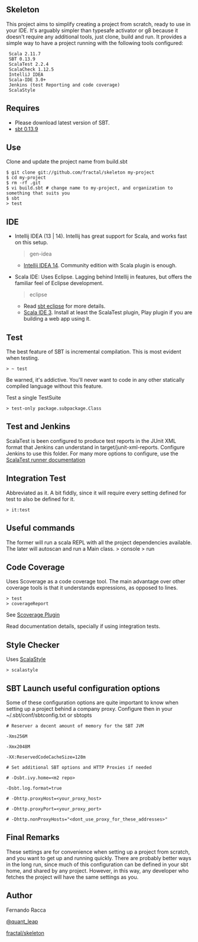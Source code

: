 Skeleton
------------

This project aims to simplify creating a project from scratch, ready to use in your IDE.
It's arguably simpler than typesafe activator or g8 because it doesn't require any additional tools, just clone, build and run.
It provides a simple way to have a project running with the following tools configured:

     Scala 2.11.7
     SBT 0.13.9
     ScalaTest 2.2.4
     ScalaCheck 1.12.5
     IntelliJ IDEA 
     Scala-IDE 3.0+
     Jenkins (test Reporting and code coverage)
     ScalaStyle

Requires
---------------
* Please download latest version of SBT.
* [sbt 0.13.9](http://www.scala-sbt.org)

Use
---------------
Clone and update the project name from build.sbt

    $ git clone git://github.com/fractal/skeleton my-project
    $ cd my-project
    $ rm -rf .git
    $ vi build.sbt # change name to my-project, and organization to something that suits you
    $ sbt
    > test

IDE
---------------
* Intellij IDEA (13 | 14). Intellij has great support for Scala, and works fast on this setup.
	> gen-idea

	* [Intellij IDEA 14](http://jetbrains.com/download). Community edition with Scala plugin is enough.

* Scala IDE: Uses Eclipse. Lagging behind Intellij in features, but offers the familiar feel of Eclipse development. 	
	> eclipse
	
	* Read [sbt eclipse](https://github.com/typesafehub/sbteclipse/wiki/Using-sbteclipse) for more details.
	* [Scala IDE 3](http://scala-ide.org/download/). Install at least the ScalaTest plugin, Play plugin if you are building a web app using it.

Test
------------------
The best feature of SBT is incremental compilation. This is most evident when testing.

	> ~ test

Be warned, it's addictive. You'll never want to code in any other statically compiled language without this feature.

Test a single TestSuite

	> test-only package.subpackage.Class

Test and Jenkins
-------------------

ScalaTest is been configured to produce test reports in the JUnit XML format that Jenkins can understand in target/junit-xml-reports.
Configure Jenkins to use this folder. For many more options to configure, use the [ScalaTest runner documentation](http://www.scalatest.org/user_guide/using_the_runner)

Integration Test
-------------------
Abbreviated as it. A bit fiddly, since it will require every setting defined for test to also be defined for it.

	> it:test

Useful commands
-----------------
The former will run a scala REPL with all the project dependencies available. The later will autoscan and run a Main class.
	> console
	> run

Code Coverage
------------------
Uses Scoverage as a code coverage tool. The main advantage over other coverage tools is that it understands expressions, as opposed to lines.

	> test
	> coverageReport

See [Scoverage Plugin](https://github.com/scoverage/sbt-scoverage)

Read documentation details, specially if using integration tests.

Style Checker
-------------------
Uses [ScalaStyle](http://www.scalastlye.org)

	> scalastyle

SBT Launch useful configuration options
---------------------------------------
Some of these configuration options are quite important to know when setting up a project behind a company proxy.
Configure then in your ~/.sbt/conf/sbtconfig.txt or sbtopts

	# Reserver a decent amount of memory for the SBT JVM  
 
	-Xms256M
 
	-Xmx2048M
 
	-XX:ReservedCodeCacheSize=128m
 
	# Set additional SBT options and HTTP Proxies if needed
 
	# -Dsbt.ivy.home=<m2 repo>
 
	-Dsbt.log.format=true
 
	# -Dhttp.proxyHost=<your_proxy_host>
 
	# -Dhttp.proxyPort=<your_proxy_port>
 
	# -Dhttp.nonProxyHosts="<dont_use_proxy_for_these_addresses>"


Final Remarks
--------------------
These settings are for convenience when setting up a project from scratch, and you want to get up and running quickly. 
There are probably better ways in the long run, since much of this configuration can be defined in your sbt home, and shared by any project.
However, in this way, any developer who fetches the project will have the same settings as you.

Author
--------------------
Fernando Racca

[@quant_leap](http://twitter.com/quant_leap)

[fractal/skeleton](http://github.com/fractal/skeleton)
